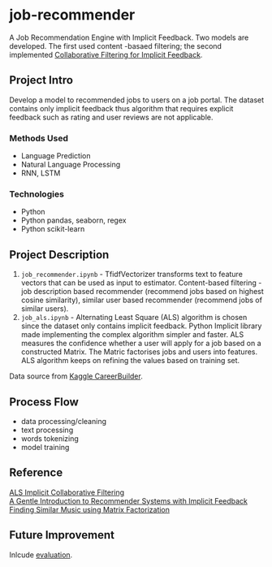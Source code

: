 # job-recommender
A  Job Recommendation Engine with Implicit Feedback. Two models are developed. The first used content -basaed filtering; the second implemented [Collaborative Filtering for Implicit Feedback](http://yifanhu.net/PUB/cf.pdf).

## Project Intro
Develop a model to recommended jobs to users on a job portal. The dataset contains only implicit feedback thus algorithm that requires explicit feedback such as rating and user reviews are not applicable.

### Methods Used
* Language Prediction
* Natural Language Processing
* RNN, LSTM

### Technologies
* Python
* Python pandas, seaborn, regex
* Python scikit-learn

## Project Description
1. `job_recommender.ipynb` - TfidfVectorizer transforms text to feature vectors that can be used as input to estimator. Content-based filtering - job description based recommender (recommend jobs based on highest cosine similarity), similar user based recommender (recommend jobs of similar users).
2. `job_als.ipynb` - Alternating Least Square (ALS) algorithm is chosen since the dataset only contains implicit feedback. Python Implicit library made implementing the complex algorithm simpler and faster. ALS measures the confidence whether a user will apply for a job based on a constructed Matrix. The Matric factorises jobs and users into features. ALS algorithm keeps on refining the values based on training set.

Data source from [Kaggle CareerBuilder](https://www.kaggle.com/c/job-recommendation).

## Process Flow
- data processing/cleaning
- text processing
- words tokenizing
- model training

## Reference
[ALS Implicit Collaborative Filtering](https://medium.com/radon-dev/als-implicit-collaborative-filtering-5ed653ba39fe)  
[A Gentle Introduction to Recommender Systems with Implicit Feedback](https://jessesw.com/Rec-System/)  
[Finding Similar Music using Matrix Factorization](http://www.benfrederickson.com/matrix-factorization/)

## Future Improvement
Inlcude [evaluation](https://gist.github.com/jbochi/2e8ddcc5939e70e5368326aa034a144e#file-evaluation-ipynb).
